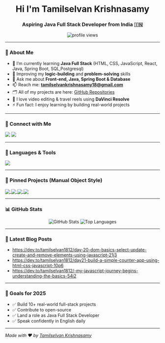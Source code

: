 <h1 align="center">Hi I'm Tamilselvan Krishnasamy</h1>
<h3 align="center">Aspiring Java Full Stack Developer from India 🇮🇳</h3>

<p align="center">
  <img src="https://komarev.com/ghpvc/?username=Tamilselvan1812&label=Profile%20views&color=0e75b6&style=flat" alt="profile views" />
</p>

---

### 🚀 About Me

- 🌱 I’m currently learning **Java Full Stack** (HTML, CSS, JavaScript, React, Java, Spring Boot, SQL,Postgresql)
- 🧠 Improving my **logic-building** and **problem-solving** skills
- 💬 Ask me about **Front-end, Java, Spring Boot & Database**
- 📫 Reach me: **tamilselvankrishnasamy18@gmail.com**
- 🗂️ All of my projects are here: [GitHub Repositories](https://github.com/Tamilselvan1812?tab=repositories)
- 🎥 I love video editing & travel reels using **DaVinci Resolve**
- ⚡ Fun fact: I enjoy learning by building real-world projects

---

### 🔗 Connect with Me

<p align="left">
<a href="https://www.linkedin.com/in/tamilselvan-krishnasamy-277a19137" target="_blank"><img src="https://img.shields.io/badge/LinkedIn-%230077B5.svg?style=flat&logo=linkedin&logoColor=white" /></a>
<a href="https://dev.to/tamilselvan1812" target="_blank"><img src="https://img.shields.io/badge/DEV.to-%23000000.svg?style=flat&logo=devdotto&logoColor=white" /></a>
</p>

---

### 🧰 Languages & Tools

<p>
  <img src="https://skillicons.dev/icons?i=html,css,js,bootstrap,react,java,spring,postgresql,git,github,vscode" />
</p>

---

### 📌 Pinned Projects (Manual Object Style)

<!-- Project 1 -->
<a href="https://github.com/Tamilselvan1812/14_Youtube-clone">
  <img align="center" src="https://github-readme-stats.vercel.app/api/pin/?username=Tamilselvan1812&repo=14_Youtube-clone&theme=radical&cache_bust=2" />
  
</a>

<!-- Project 2 -->
<a href="https://github.com/Tamilselvan1812/15_RandomNumberGame">
  <img align="center" src="https://github-readme-stats.vercel.app/api/pin/?username=Tamilselvan1812&repo=15_RandomNumberGame&theme=radical&cache_bust=1" />
</a>

<!-- Project 3 -->
<a href="https://github.com/Tamilselvan1812/13_ILUGC-clone">
  <img align="center" src="https://github-readme-stats.vercel.app/api/pin/?username=Tamilselvan1812&repo=13_ILUGC-clone&theme=radical&cache_bust=1" />
</a>

<!-- Project 4 -->
<a href="https://github.com/Tamilselvan1812/website">
  <img align="center" src="https://github-readme-stats.vercel.app/api/pin/?username=Tamilselvan1812&repo=website&theme=radical&cache_bust=1" />
</a>

---

### 📊 GitHub Stats

<p align="center">
  <img src="https://github-readme-stats.vercel.app/api?username=Tamilselvan1812&show_icons=true&theme=radical&cache_bust=2" alt="GitHub Stats" />
  <img src="https://github-readme-stats.vercel.app/api/top-langs/?username=Tamilselvan1812&layout=compact&theme=radical&cache_bust=1" alt="Top Languages" />
</p>

---

### 📝 Latest Blog Posts

<!-- BLOG-POST-LIST:START -->
- https://dev.to/tamilselvan1812/day-20-dom-basics-select-update-create-and-remove-elements-using-javascript-21j3
- https://dev.to/tamilselvan1812/day21-build-a-simple-counter-app-using-html-css-javascript-10p6
- https://dev.to/tamilselvan1812/-my-javascript-journey-begins-understanding-the-basics-54i2
<!-- BLOG-POST-LIST:END -->

---

### 🎯 Goals for 2025

- ✅ Build 10+ real-world full-stack projects
- ✅ Contribute to open-source
- ✅ Land a role as Java Full Stack Developer
- ✅ Speak confidently in English daily

---

*Made with ❤️ by [Tamilselvan Krishnasamy](https://github.com/Tamilselvan1812)*  



